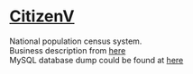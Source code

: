 # <a href="https://itest.com.vn/lects/webappdev/mockproj/citizenv.htm">CitizenV</a>
National population census system.<br>
Business description from <a href="https://itest.com.vn/lects/webappdev/mockproj/citizenv.htm">here</a><br>
MySQL database dump could be found at <a href="https://github.com/pmm-quang/citizenV-final/blob/main/citizenv.sql">here</a><br>

